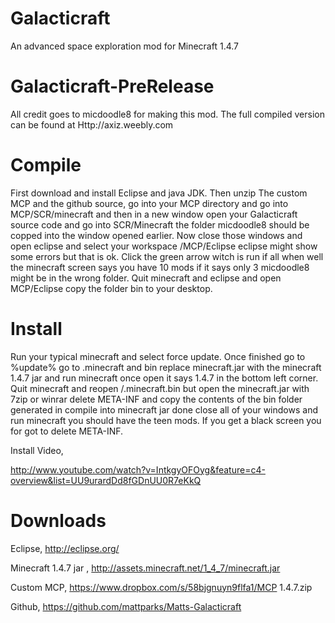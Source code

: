 
Galacticraft 
============ 
 
An advanced space exploration mod for Minecraft 1.4.7
 
Galacticraft-PreRelease 
============ 
All credit goes to micdoodle8 for making this mod. The full compiled version can be found at Http://axiz.weebly.com 
 
Compile 
============ 
First download and install Eclipse and java JDK. Then unzip The custom MCP and the github source, go into your MCP directory and go into MCP/SCR/minecraft and then in a new window open your Galacticraft source code and go into SCR/Minecraft the folder micdoodle8 should be copped into the window opened earlier. Now close those windows and open eclipse and select your workspace /MCP/Eclipse eclipse might show some errors but that is ok. Click the green arrow witch is run if all when well the minecraft screen says you have 10 mods if it says only 3 micdoodle8 might be in the wrong folder. Quit minecraft and eclipse and open MCP/Eclipse copy the folder bin to your desktop. 
 
Install 
============ 
Run your typical minecraft and select force update. Once finished go to %update% go to .minecraft and bin replace minecraft.jar with the minecraft 1.4.7 jar and run minecraft once open it says 1.4.7 in the bottom left corner. Quit minecraft and reopen /.minecraft.bin but open the minecraft.jar with 7zip or winrar delete META-INF and copy the contents of the bin folder generated in compile into minecraft jar done close all of your windows and run minecraft you should have the teen mods. If you get a black screen you for got to delete META-INF. 
 
Install Video, 
 
http://www.youtube.com/watch?v=IntkgyOFOyg&feature=c4-overview&list=UU9urardDd8fGDnUU0R7eKkQ 
 
Downloads 
============  
Eclipse, http://eclipse.org/ 
 
Minecraft 1.4.7 jar , http://assets.minecraft.net/1_4_7/minecraft.jar 
 
Custom MCP, https://www.dropbox.com/s/58bjgnuyn9flfa1/MCP 1.4.7.zip 
 
Github, https://github.com/mattparks/Matts-Galacticraft
